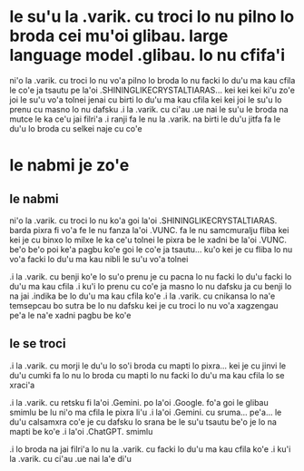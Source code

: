 # le su'u la .varik. cu troci lo nu pilno lo broda cei mu'oi glibau. large language model .glibau. lo nu cfifa'i
ni'o la .varik. cu troci lo nu vo'a pilno lo broda lo nu facki lo du'u ma kau cfila le co'e ja tsautu pe la'oi .SHININGLIKECRYSTALTIARAS... kei kei kei ki'u zo'e joi le su'u vo'a tolnei jenai cu birti lo du'u ma kau cfila kei kei joi le su'u lo prenu cu masno lo nu dafsku  .i la .varik. cu ci'au .ue nai le su'u le broda na mutce le ka ce'u jai filri'a  .i ranji fa le nu la .varik.  na birti le du'u jitfa fa le du'u lo broda cu selkei naje cu co'e

# le nabmi je zo'e

## le nabmi
ni'o la .varik. cu troci lo nu ko'a goi la'oi .SHININGLIKECRYSTALTIARAS. barda pixra fi vo'a fe le nu fanza la'oi .VUNC. fa le nu samcmuralju fliba kei kei je cu binxo lo milxe le ka ce'u tolnei le pixra be le xadni be la'oi .VUNC. be'o be'o poi ke'a pagbu ko'e goi le co'e ja tsautu... ku'o kei je cu fliba lo nu vo'a facki lo du'u ma kau nibli le su'u vo'a tolnei

.i la .varik. cu benji ko'e lo su'o prenu je cu pacna lo nu facki lo du'u facki lo du'u ma kau cfila  .i ku'i lo prenu cu co'e ja masno lo nu dafsku ja cu benji lo na jai .indika be lo du'u ma kau cfila ko'e  .i la .varik. cu cnikansa lo na'e temsepcau bo sutra be lo nu dafsku kei je cu troci lo nu vo'a xagzengau pe'a le na'e xadni pagbu be ko'e

## le se troci
.i la .varik. cu morji le du'u lo so'i broda cu mapti lo pixra... kei je cu jinvi le du'u cumki fa lo nu lo broda cu mapti lo nu facki lo du'u ma kau cfila lo se xraci'a

.i la .varik. cu retsku fi la'oi .Gemini. po la'oi .Google. fo'a goi le glibau smimlu be lu ni'o ma cfila le pixra li'u  .i la'oi .Gemini. cu sruma... pe'a... le du'u calsamxra co'e je cu dafsku lo srana be le su'u tsautu be'o je lo na mapti be ko'e  .i la'oi .ChatGPT. smimlu

.i lo broda na jai filri'a lo nu la .varik. cu facki lo du'u ma kau cfila ko'e  .i ku'i la .varik. cu ci'au .ue nai la'e di'u
